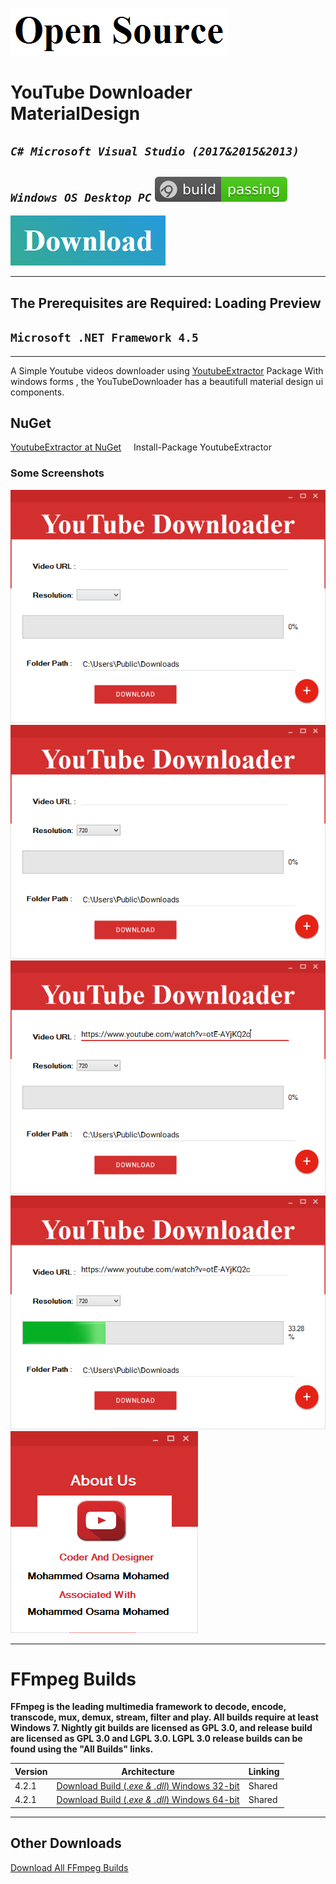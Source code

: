  [![Build YouTube Downloader](OpenSource.now.png)](https://github.com/Amine-Smahi/MaterialDesign-YouTubeDownloader)

# YouTube Downloader MaterialDesign  
## *`C# Microsoft Visual Studio (2017&2015&2013)`*
## ***``Windows OS Desktop PC``*** [![Build Status](Build.svg)](https://github.com/CreateDownloader/YouTubeDownloader-MaterialDesign/)

 [![Build YouTube Downloader](https://raw.githubusercontent.com/CreateDownloader/KugouDownloader/master/Download.PNG)](https://github.com/CreateDownloader/YouTubeDownloader-MaterialDesign/releases/tag/Debug)

***
## The Prerequisites are Required: Loading Preview   
## **`Microsoft .NET Framework 4.5`**
***
A Simple Youtube videos downloader using <a href="https://www.nuget.org/packages/YoutubeExtractor" >YoutubeExtractor</a> Package With windows forms , the YouTubeDownloader has a beautifull material design ui components.

## NuGet
[YoutubeExtractor at NuGet](http://nuget.org/packages/YoutubeExtractor)
    Install-Package YoutubeExtractor
### Some Screenshots
![Material design youtube downloader c#](1.PNG)
![Material design youtube downloader c#](2.PNG)
![Material design youtube downloader c#](3.PNG)
![Material design youtube downloader c#](4.PNG)
![Material design youtube downloader c#](5.PNG)

***
# FFmpeg Builds
**FFmpeg is the leading multimedia framework to decode, encode, transcode, mux, demux, stream, filter and play. All builds require at least Windows 7. Nightly git builds are licensed as GPL 3.0, and release build are licensed as GPL 3.0 and LGPL 3.0. LGPL 3.0 release builds can be found using the "All Builds" links.**

| Version | Architecture | Linking |
|---------|--------------|---------|
|  4.2.1  | [Download Build  (*.exe & .dll*) Windows 32-bit](https://ffmpeg.zeranoe.com/builds/win32/shared/ffmpeg-4.2.1-win32-shared.zip) |  Shared |
|  4.2.1  | [Download Build  (*.exe & .dll*) Windows 64-bit](https://ffmpeg.zeranoe.com/builds/win64/shared/ffmpeg-4.2.1-win64-shared.zip) |  Shared |





***
## Other Downloads
[Download All FFmpeg Builds](https://ffmpeg.zeranoe.com/builds/#)
